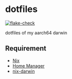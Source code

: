 # dotfiles

[![flake-check](https://github.com/kazu728/dotfiles/actions/workflows/check.yml/badge.svg)](https://github.com/kazu728/dotfiles/actions/workflows/check.yml)

dotfiles of my aarch64 darwin

## Requirement

- [Nix](https://nixos.org/download.html#nix-install-macos "Nix")
- [Home Manager](https://github.com/nix-community/home-manager "Home Manager")
- [nix-darwin](https://github.com/LnL7/nix-darwin "nix-darwin")

